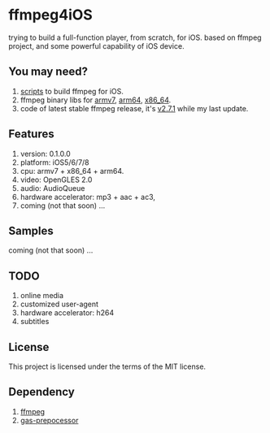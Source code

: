 ffmpeg4iOS
==========

trying to build a full-function player, from scratch, for iOS. 
based on ffmpeg project, and some powerful capability of iOS device. 

You may need?
-------------
1. [scripts](https://github.com/henern/ffmpeg4iOS/tree/master/script) to build ffmpeg for iOS.
2. ffmpeg binary libs for [armv7](https://github.com/henern/ffmpeg4iOS/tree/master/ffmpeg4iphone-read-only/ffmpeg-libs/armv7), [arm64](https://github.com/henern/ffmpeg4iOS/tree/master/ffmpeg4iphone-read-only/ffmpeg-libs/arm64), [x86_64](https://github.com/henern/ffmpeg4iOS/tree/master/ffmpeg4iphone-read-only/ffmpeg-libs/x86_64).
3. code of latest stable ffmpeg release, it's [v2.7.1](https://github.com/henern/ffmpeg4iOS/tree/master/archive) while my last update.

Features
--------
1. version: 0.1.0.0
2. platform: iOS5/6/7/8
3. cpu: armv7 + x86_64 + arm64.
4. video: OpenGLES 2.0
5. audio: AudioQueue
6. hardware accelerator: mp3 + aac + ac3, 
7. coming (not that soon) ...

Samples
-------
coming (not that soon) ...

TODO
----
1. online media
2. customized user-agent
3. hardware accelerator: h264
4. subtitles

License
-------
This project is licensed under the terms of the MIT license.

Dependency
----------
1. [ffmpeg](http://ffmpeg.org/download.html)
2. [gas-prepocessor](https://github.com/libav/gas-preprocessor)
